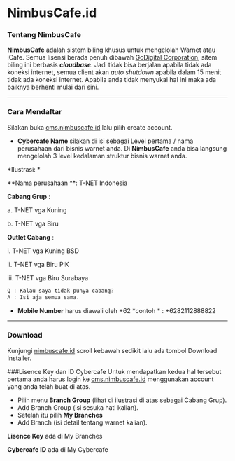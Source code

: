 # NimbusCafe.id

### Tentang NimbusCafe
**NimbusCafe** adalah sistem biling khusus untuk mengelolah Warnet atau iCafe.
Semua lisensi berada penuh dibawah [GoDigital Corporation](https://www.linkedin.com/company/godigital-corporation/ "GoDigital Corporation"), sitem biling ini berbasis ***cloudbase***. Jadi tidak bisa berjalan apabila tidak ada koneksi internet, semua client akan *auto shutdown* apabila dalam 15 menit tidak ada koneksi internet. Apabila anda tidak menyukai hal ini maka ada baiknya berhenti mulai dari sini.

------------


### Cara Mendaftar

Silakan buka [cms.nimbuscafe.id](https://cms.nimbuscafe.id "cms.nimbuscafe.id") lalu pilih create account. 
- **Cybercafe Name** silakan di isi sebagai Level pertama / nama perusahaan dari bisnis warnet anda. Di **NimbusCafe** anda bisa langsung mengelolah 3 level kedalaman struktur bisnis warnet anda.

*Ilustrasi: *

**Nama perusahaan **: T-NET Indonesia

**Cabang Grup** : 

a. T-NET vga Kuning

b. T-NET vga Biru

**Outlet Cabang** :

i. T-NET vga Kuning BSD

ii. T-NET vga Biru PIK

iii. T-NET vga Biru Surabaya

```c
Q : Kalau saya tidak punya cabang? 
A : Isi aja semua sama.
```

- **Mobile Number** harus diawali oleh +62 *contoh * : +6282112888822

------------

### Download
Kunjungi [nimbuscafe.id](https://nimbuscafe.id "nimbuscafe.id") scroll kebawah sedikit lalu ada tombol Download Installer.

###Lisence Key dan ID Cybercafe
Untuk mendapatkan kedua hal tersebut pertama anda harus login ke [cms.nimbuscafe.id](https://cms.nimbuscafe.id "cms.nimbuscafe.id") menggunakan account yang anda telah buat di atas.

- Pilih menu **Branch Group** (lihat di ilustrasi di atas sebagai Cabang Grup).
- Add Branch Group (isi sesuka hati kalian).
- Setelah itu pilih **My Branches**
- Add Branch (isi detail tentang warnet kalian).

**Lisence Key** ada di My Branches

**Cybercafe ID** ada di My Cybercafe
